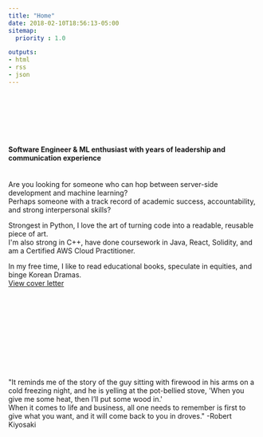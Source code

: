 ```yaml
---
title: "Home"
date: 2018-02-10T18:56:13-05:00
sitemap:
  priority : 1.0

outputs:
- html
- rss
- json
---
```


&nbsp;  
&nbsp; 
&nbsp;  
&nbsp;   
&nbsp;  
&nbsp;   

#### Software Engineer & ML enthusiast with years of leadership and communication experience  

\
Are you looking for someone who can hop between server-side development and machine learning?  
Perhaps someone with a track record of academic success, accountability, and strong interpersonal skills?  

Strongest in Python, I love the art of turning code into a readable, reusable piece of art.  
I'm also strong in C++, have done coursework in Java, React, Solidity, and am a Certified AWS Cloud Practitioner.  

In my free time, I like to read educational books, speculate in equities, and binge Korean Dramas.  
[View cover letter](https://drive.google.com/file/d/1q_0TE3jHMVS7QEeaDEQRYLQM6IIeoTcY/view?usp=sharing)


&nbsp; 
&nbsp;  
&nbsp;   
&nbsp;  
&nbsp;  
&nbsp;  
&nbsp;  
&nbsp;  
&nbsp;  
&nbsp;   

 "It reminds me of the story of the guy sitting with firewood in his arms on a cold freezing night, and he is yelling at the pot-bellied stove, 'When you give me some heat, then I’ll put some wood in.' &nbsp;  
  When it comes to life and business, all one needs to remember is first to give what you want, and it will come back to you in droves." -Robert Kiyosaki


